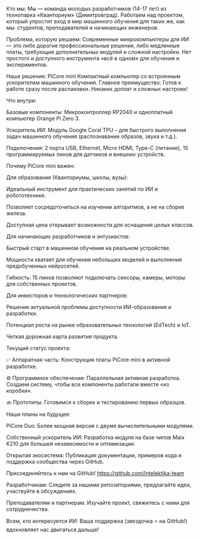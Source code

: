 Кто мы:
Мы — команда молодых разработчиков (14-17 лет) из технопарка «Кванториум» (Димитровград). Работаем над проектом, который упростит вход в мир машинного обучения для таких же, как мы: студентов, преподавателей и начинающих инженеров.

Проблема, которую решаем:
Современные микрокомпьютеры для ИИ — это либо дорогие профессиональные решения, либо медленные платы, требующие дополнительных модулей и сложной настройки. Нет простого и доступного инструмента «всё в одном» для обучения и экспериментов.

Наше решение: PiCore mini
Компактный компьютер со встроенным ускорителем машинного обучения.
Главное преимущество: Готов к работе сразу после распаковки. Никаких доплат и сложных настроек!

Что внутри:

Базовые компоненты: Микроконтроллер RP2040 и одноплатный компьютер Orange Pi Zero 3.

Ускоритель ИИ: Модуль Google Coral TPU – для быстрого выполнения задач машинного обучения (распознавание образов, звука и т.д.).

Подключения: 2 порта USB, Ethernet, Micro HDMI, Type-C (питание), 15 программируемых пинов для датчиков и внешних устройств.

Почему PiCore mini важен:

Для образования (Кванториумы, школы, вузы):

Идеальный инструмент для практических занятий по ИИ и робототехнике.

Позволяет сосредоточиться на изучении алгоритмов, а не на сборке железа.

Доступная цена открывает возможности для оснащения целых классов.

Для начинающих разработчиков и энтузиастов:

Быстрый старт в машинном обучении на реальном устройстве.

Мощности хватает для обучения небольших моделей и выполнения предобученных нейросетей.

Гибкость: 15 пинов позволяют подключать сенсоры, камеры, моторы для собственных проектов.

Для инвесторов и технологических партнеров:

Решение актуальной проблемы доступности ИИ-образования и разработки.

Потенциал роста на рынке образовательных технологий (EdTech) и IoT.

Четкая дорожная карта развития продукта.

Текущий статус проекта:

✅ Аппаратная часть: Конструкция платы PiCore mini в активной разработке.

⚙️ Программное обеспечение: Параллельная активная разработка. Создаем систему, чтобы все компоненты работали вместе «из коробки».

🔜 Прототипы: Готовимся к сборке и тестированию первых образцов.

Наши планы на будущее:

PiCore Duo: Более мощная версия с двумя вычислительными модулями.

Собственный ускоритель ИИ: Разработка модуля на базе чипов Maix K210 для большей независимости и оптимизации.

Открытая экосистема: Публикация документации, примеров кода и поддержка сообщества через GitHub.

Присоединяйтесь к нам на GitHub!
https://github.com/Intelektika-team

Разработчикам: Следите за нашими репозиториями, предлагайте идеи, участвуйте в обсуждениях.

Преподавателям и партнерам: Изучайте проект, свяжитесь с нами для сотрудничества.

Всем, кто интересуется ИИ: Ваша поддержка (звездочка ⭐ на GitHub!) вдохновляет нас двигаться дальше!

